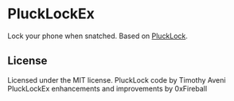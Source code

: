 
# PluckLockEx

Lock your phone when snatched. Based on [PluckLock](https://github.com/SyntaxBlitz/PluckLock).

## License

Licensed under the MIT license.
PluckLock code by Timothy Aveni
PluckLockEx enhancements and improvements by 0xFireball
